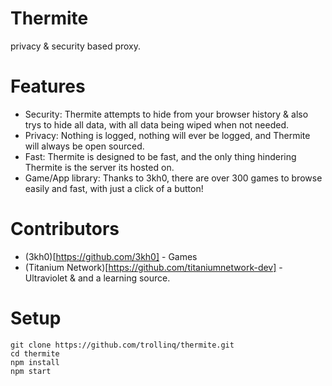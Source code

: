 # Thermite
privacy & security based proxy.

# Features
- Security: Thermite attempts to hide from your browser history & also trys to hide all data, with all data being wiped when not needed.
- Privacy: Nothing is logged, nothing will ever be logged, and Thermite will always be open sourced.
- Fast: Thermite is designed to be fast, and the only thing hindering Thermite is the server its hosted on.
- Game/App library: Thanks to 3kh0, there are over 300 games to browse easily and fast, with just a click of a button!

# Contributors
- (3kh0)[https://github.com/3kh0] - Games
- (Titanium Network)[https://github.com/titaniumnetwork-dev] - Ultraviolet & and a learning source.

# Setup
```
git clone https://github.com/trollinq/thermite.git
cd thermite
npm install
npm start
```
